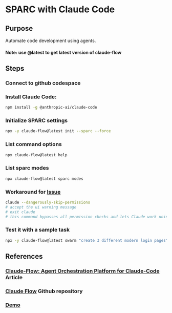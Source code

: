 # SPARC with Claude Code

## Purpose
Automate code development using agents.

#### Note: use @latest to get latest version of claude-flow

## Steps

### Connect to github codespace

### Install Claude Code:

```bash
npm install -g @anthropic-ai/claude-code
```

### Initialize SPARC settings

```bash
npx -y claude-flow@latest init --sparc --force
```

### List command options

```bash
npx claude-flow@latest help
```
### List sparc modes

```bash
npx claude-flow@latest sparc modes
```
### Workaround for [Issue](https://github.com/ruvnet/claude-code-flow/issues/62)

```bash
claude --dangerously-skip-permissions
# accept the ui warning message
# exit claude
# this command bypasses all permission checks and lets Claude work uninterrupted until completion.

```

### Test it with a sample task

```bash
npx -y claude-flow@latest swarm "create 3 different modern login pages"
```

## References

### [Claude-Flow: Agent Orchestration Platform for Claude-Code](https://www.linkedin.com/pulse/claude-flow-agent-orchestration-platform-claude-code-reuven-cohen-bhimc) Article
### [Claude Flow](https://github.com/ruvnet/claude-code-flow) Github repository
### [Demo](https://github.com/ruvnet/yyz-agentics-june)

